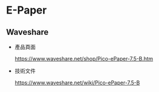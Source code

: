 # E-Paper

## Waveshare

- 產品頁面

    https://www.waveshare.net/shop/Pico-ePaper-7.5-B.htm

- 技術文件

    https://www.waveshare.net/wiki/Pico-ePaper-7.5-B




